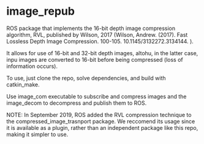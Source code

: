 # image_repub
ROS package that implements the 16-bit depth image compression algorithm, RVL, published by Wilson, 2017 (Wilson, Andrew. (2017). Fast Lossless Depth Image Compression. 100-105. 10.1145/3132272.3134144. ). 

It allows for use of 16-bit and 32-bit depth images, altohu, in the latter case, inpu images are converted to 16-bit before being compressed (loss of information occurs).

To use, just clone the repo, solve dependencies, and build with catkin_make.

Use image_com executable to subscribe and compress images and the image_decom to decompress and publish them to ROS.

NOTE: In September 2019, ROS added the RVL compression technique to the compressed_image_trasnport package. We reccomend its usage since it is available as a plugin, rather than an independent package like this repo, making it simpler to use.

